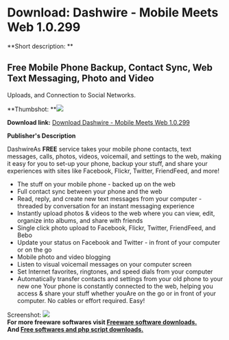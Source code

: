 # Download: Dashwire - Mobile Meets Web 1.0.299

**Short description: **

## Free Mobile Phone Backup, Contact Sync, Web Text Messaging, Photo and Video
Uploads, and Connection to Social Networks.

  
**Thumbshot: **![](http://www.freewarefiles.com/screenshot/dashwire_md.jpg)   
  
**Download link:** [Download Dashwire - Mobile Meets Web 1.0.299](http://freesoftwares.boysofts.com/Dashwire---Mobile-Meets-Web_program_42365.html)  
  

**Publisher's Description**  
  

DashwireAs **FREE** service takes your mobile phone contacts, text messages,
calls, photos, videos, voicemail, and settings to the web, making it easy for
you to set-up your phone, backup your stuff, and share your experiences with
sites like Facebook, Flickr, Twitter, FriendFeed, and more!  

  * The stuff on your mobile phone - backed up on the web
  * Full contact sync between your phone and the web
  * Read, reply, and create new text messages from your computer - threaded by conversation for an instant messaging experience
  * Instantly upload photos & videos to the web where you can view, edit, organize into albums, and share with friends
  * Single click photo upload to Facebook, Flickr, Twitter, FriendFeed, and Bebo
  * Update your status on Facebook and Twitter - in front of your computer or on the go
  * Mobile photo and video blogging
  * Listen to visual voicemail messages on your computer screen
  * Set Internet favorites, ringtones, and speed dials from your computer
  * Automatically transfer contacts and settings from your old phone to your new one
Your phone is constantly connected to the web, helping you access & share your
stuff whether youAre on the go or in front of your computer. No cables or
effort required. Easy!

  
  
Screenshot: ![](http://www.freewarefiles.com/screenshot/dashwire.jpg)  
**For more freeware softwares visit [Freeware software downloads.](http://freesoftwares.boysofts.com/)**   
**And [Free softwares and php script downloads.](http://www.boysofts.com/)**

